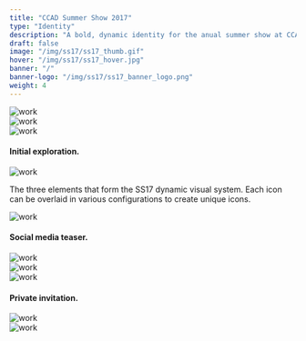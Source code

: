 ```yaml
---
title: "CCAD Summer Show 2017"
type: "Identity"
description: "A bold, dynamic identity for the anual summer show at CCAD. It's a showcase of creativity by upcoming talent."
draft: false
image: "/img/ss17/ss17_thumb.gif"
hover: "/img/ss17/ss17_hover.jpg"
banner: "/"
banner-logo: "/img/ss17/ss17_banner_logo.png"
weight: 4
---
```


<div class="row">
    <div class="col-sm-12">
        <img src="/img/ss17/ss17_sk1.jpg" alt="work" class="media-img project-img">
    </div>
</div>

<div class="row">
    <div class="col-sm-6">
        <img src="/img/ss17/ss17_sk2.jpg" alt="work" class="media-img project-img">
    </div>
    <div class="col-sm-6">
        <img src="/img/ss17/ss17_sk4.jpg" alt="work" class="media-img project-img">
    </div>
</div>
<h4>Initial exploration.</h4>

<div class="row">
    <div class="col-sm-12">
        <img src="/img/ss17/ss17_icons.jpg" alt="work" class="media-img project-img">
    </div>
</div>
<p>The three elements that form the SS17 dynamic visual system. Each icon can be overlaid in various configurations to create unique icons.</p>

<div class="row">
    <div class="col-sm-12">
        <img src="/img/ss17/ss17_banner.gif" alt="work" class="media-img project-img">
    </div>
</div>

<h4>Social media teaser.</h4>

<div class="row">
    <div class="col-sm-12">
        <img src="/img/ss17/ss17_poster2.jpg" alt="work" class="media-img project-img">
    </div>
</div>

<div class="row">
    <div class="col-sm-12">
        <img src="/img/ss17/ss17_flyer2.jpg" alt="work" class="media-img project-img">
    </div>
</div>

<div class="row">
    <div class="col-sm-12">
        <img src="/img/ss17/ss17_flyer.jpg" alt="work" class="media-img project-img">
    </div>
</div>

<h4>Private invitation.</h4>

<div class="row">
    <div class="col-sm-12">
        <img src="/img/ss17/ss17_tote.jpg" alt="work" class="media-img project-img">
    </div>
</div>

<div class="row">
    <div class="col-sm-12">
        <img src="/img/ss17/ss17_tee.jpg" alt="work" class="media-img project-img">
    </div>
</div>
